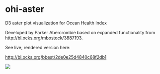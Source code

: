 ohi-aster
=========

D3 aster plot visualization for Ocean Health Index

Developed by Parker Abercrombie based on expanded functionality from http://bl.ocks.org/mbostock/3887193.

See live, rendered version here:

http://bl.ocks.org/bbest/2de0e25d4840c68f2db1

![](http://bl.ocks.org/bbest/raw/2de0e25d4840c68f2db1/thumbnail.png)
